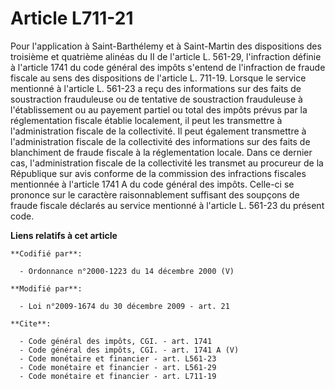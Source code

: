 # Article L711-21

Pour l'application à Saint-Barthélemy et à Saint-Martin des dispositions des troisième et quatrième alinéas du II de
l'article L. 561-29, l'infraction définie à l'article 1741 du code général des impôts s'entend de l'infraction de fraude
fiscale au sens des dispositions de l'article L. 711-19. Lorsque le service mentionné à l'article L. 561-23 a reçu des
informations sur des faits de soustraction frauduleuse ou de tentative de soustraction frauduleuse à l'établissement ou au
payement partiel ou total des impôts prévus par la réglementation fiscale établie localement, il peut les transmettre à
l'administration fiscale de la collectivité. Il peut également transmettre à l'administration fiscale de la collectivité des
informations sur des faits de blanchiment de fraude fiscale à la réglementation locale. Dans ce dernier cas, l'administration
fiscale de la collectivité les transmet au procureur de la République sur avis conforme de la commission des infractions
fiscales mentionnée à l'article 1741 A du code général des impôts. Celle-ci se prononce sur le caractère raisonnablement
suffisant des soupçons de fraude fiscale déclarés au service mentionné à l'article L. 561-23 du présent code.

**Liens relatifs à cet article**

	**Codifié par**:

	  - Ordonnance n°2000-1223 du 14 décembre 2000 (V)

	**Modifié par**:

	  - Loi n°2009-1674 du 30 décembre 2009 - art. 21

	**Cite**:

	  - Code général des impôts, CGI. - art. 1741
	  - Code général des impôts, CGI. - art. 1741 A (V)
	  - Code monétaire et financier - art. L561-23
	  - Code monétaire et financier - art. L561-29
	  - Code monétaire et financier - art. L711-19
